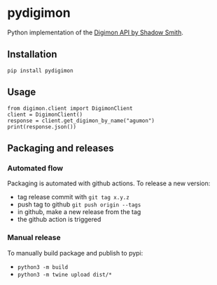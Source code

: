 # pydigimon

Python implementation of the [Digimon API by Shadow Smith](https://digimon-api.vercel.app/).

## Installation

`pip install pydigimon`

## Usage

```
from digimon.client import DigimonClient
client = DigimonClient()
response = client.get_digimon_by_name("agumon")
print(response.json())
```

## Packaging and releases

### Automated flow

Packaging is automated with github actions.
To release a new version:

* tag release commit with `git tag x.y.z`
* push tag to github `git push origin --tags`
* in github, make a new release from the tag
* the github action is triggered

### Manual release

To manually build package and publish to pypi:

* `python3 -m build`
* `python3 -m twine upload dist/*`
